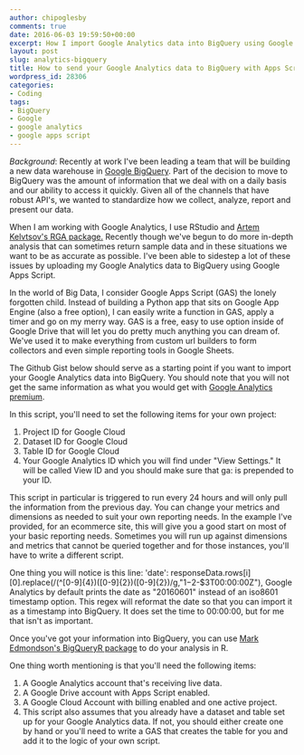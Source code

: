 ```yaml
---
author: chipoglesby
comments: true
date: 2016-06-03 19:59:50+00:00
excerpt: How I import Google Analytics data into BigQuery using Google Apps Script.
layout: post
slug: analytics-bigquery
title: How to send your Google Analytics data to BigQuery with Apps Script
wordpress_id: 28306
categories:
- Coding
tags:
- BigQuery
- Google
- google analytics
- google apps script
---
```


_Background_: Recently at work I've been leading a team that will be building a new data warehouse in [Google BigQuery](https://cloud.google.com/bigquery/). Part of the decision to move to BigQuery was the amount of information that we deal with on a daily basis and our ability to access it quickly. Given all of the channels that have robust API's, we wanted to standardize how we collect, analyze, report and present our data.

When I am working with Google Analytics, I use RStudio and [Artem Kelvtsov's RGA package.](https://github.com/artemklevtsov/RGA) Recently though we've begun to do more in-depth analysis that can sometimes return sample data and in these situations we want to be as accurate as possible. I've been able to sidestep a lot of these issues by uploading my Google Analytics data to BigQuery using Google Apps Script.

In the world of Big Data, I consider Google Apps Script (GAS) the lonely forgotten child. Instead of building a Python app that sits on Google App Engine (also a free option), I can easily write a function in GAS, apply a timer and go on my merry way. GAS is a free, easy to use option inside of Google Drive that will let you do pretty much anything you can dream of. We've used it to make everything from custom url builders to form collectors and even simple reporting tools in Google Sheets.

The Github Gist below should serve as a starting point if you want to import your Google Analytics data into BigQuery. You should note that you will not get the same information as what you would get with [Google Analytics premium](https://support.google.com/analytics/answer/3437618?hl=en).

In this script, you'll need to set the following items for your own project:

  1. Project ID for Google Cloud
  2. Dataset ID for Google Cloud
  3. Table ID for Google Cloud
  4. Your Google Analytics ID which you will find under "View Settings." It will be called View ID and you should make sure that ga: is prepended to your ID.

This script in particular is triggered to run every 24 hours and will only pull the information from the previous day. You can change your metrics and dimensions as needed to suit your own reporting needs. In the example I've provided, for an ecommerce site, this will give you a good start on most of your basic reporting needs. Sometimes you will run up against dimensions and metrics that cannot be queried together and for those instances, you'll have to write a different script.

One thing you will notice is this line: 'date': responseData.rows[i][0].replace(/(^[0-9]{4})([0-9]{2})([0-9]{2})/g,"$1-$2-$3T00:00:00Z"), Google Analytics by default prints the date as "20160601" instead of an iso8601 timestamp option. This regex will reformat the date so that you can import it as a timestamp into BigQuery. It does set the time to 00:00:00, but for me that isn't as important.

Once you've got your information into BigQuery, you can use [Mark Edmondson's BigQueryR package](https://github.com/MarkEdmondson1234/bigQueryR) to do your analysis in R.

One thing worth mentioning is that you'll need the following items:

  1. A Google Analytics account that's receiving live data.
  2. A Google Drive account with Apps Script enabled.
  3. A Google Cloud Account with billing enabled and one active project.
  4. This script also assumes that you already have a dataset and table set up for your Google Analytics data. If not, you should either create one by hand or you'll need to write a GAS that creates the table for you and add it to the logic of your own script.
